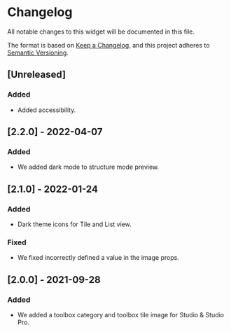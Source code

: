 # Changelog

All notable changes to this widget will be documented in this file.

The format is based on [Keep a Changelog](https://keepachangelog.com/en/1.0.0/), and this project adheres to [Semantic Versioning](https://semver.org/spec/v2.0.0.html).

## [Unreleased]

### Added

-   Added accessibility.

## [2.2.0] - 2022-04-07

### Added

-   We added dark mode to structure mode preview.

## [2.1.0] - 2022-01-24

### Added

-   Dark theme icons for Tile and List view.

### Fixed

-   We fixed incorrectly defined a value in the image props.

## [2.0.0] - 2021-09-28

### Added

-   We added a toolbox category and toolbox tile image for Studio & Studio Pro.

